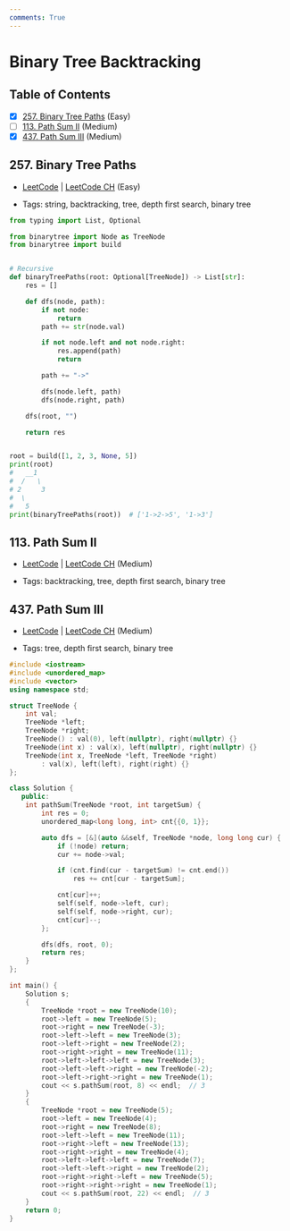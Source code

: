 ```yaml
---
comments: True
---
```


# Binary Tree Backtracking

## Table of Contents

- [x] [257. Binary Tree Paths](https://leetcode.cn/problems/binary-tree-paths/) (Easy)
- [ ] [113. Path Sum II](https://leetcode.cn/problems/path-sum-ii/) (Medium)
- [x] [437. Path Sum III](https://leetcode.cn/problems/path-sum-iii/) (Medium)

## 257. Binary Tree Paths

-   [LeetCode](https://leetcode.com/problems/binary-tree-paths/) | [LeetCode CH](https://leetcode.cn/problems/binary-tree-paths/) (Easy)

-   Tags: string, backtracking, tree, depth first search, binary tree

```python title="257. Binary Tree Paths - Python Solution"
from typing import List, Optional

from binarytree import Node as TreeNode
from binarytree import build


# Recursive
def binaryTreePaths(root: Optional[TreeNode]) -> List[str]:
    res = []

    def dfs(node, path):
        if not node:
            return
        path += str(node.val)

        if not node.left and not node.right:
            res.append(path)
            return

        path += "->"

        dfs(node.left, path)
        dfs(node.right, path)

    dfs(root, "")

    return res


root = build([1, 2, 3, None, 5])
print(root)
#   __1
#  /   \
# 2     3
#  \
#   5
print(binaryTreePaths(root))  # ['1->2->5', '1->3']

```

## 113. Path Sum II

-   [LeetCode](https://leetcode.com/problems/path-sum-ii/) | [LeetCode CH](https://leetcode.cn/problems/path-sum-ii/) (Medium)

-   Tags: backtracking, tree, depth first search, binary tree

## 437. Path Sum III

-   [LeetCode](https://leetcode.com/problems/path-sum-iii/) | [LeetCode CH](https://leetcode.cn/problems/path-sum-iii/) (Medium)

-   Tags: tree, depth first search, binary tree

```cpp title="437. Path Sum III - C++ Solution"
#include <iostream>
#include <unordered_map>
#include <vector>
using namespace std;

struct TreeNode {
    int val;
    TreeNode *left;
    TreeNode *right;
    TreeNode() : val(0), left(nullptr), right(nullptr) {}
    TreeNode(int x) : val(x), left(nullptr), right(nullptr) {}
    TreeNode(int x, TreeNode *left, TreeNode *right)
        : val(x), left(left), right(right) {}
};

class Solution {
   public:
    int pathSum(TreeNode *root, int targetSum) {
        int res = 0;
        unordered_map<long long, int> cnt{{0, 1}};

        auto dfs = [&](auto &&self, TreeNode *node, long long cur) {
            if (!node) return;
            cur += node->val;

            if (cnt.find(cur - targetSum) != cnt.end())
                res += cnt[cur - targetSum];

            cnt[cur]++;
            self(self, node->left, cur);
            self(self, node->right, cur);
            cnt[cur]--;
        };

        dfs(dfs, root, 0);
        return res;
    }
};

int main() {
    Solution s;
    {
        TreeNode *root = new TreeNode(10);
        root->left = new TreeNode(5);
        root->right = new TreeNode(-3);
        root->left->left = new TreeNode(3);
        root->left->right = new TreeNode(2);
        root->right->right = new TreeNode(11);
        root->left->left->left = new TreeNode(3);
        root->left->left->right = new TreeNode(-2);
        root->left->right->right = new TreeNode(1);
        cout << s.pathSum(root, 8) << endl;  // 3
    }
    {
        TreeNode *root = new TreeNode(5);
        root->left = new TreeNode(4);
        root->right = new TreeNode(8);
        root->left->left = new TreeNode(11);
        root->right->left = new TreeNode(13);
        root->right->right = new TreeNode(4);
        root->left->left->left = new TreeNode(7);
        root->left->left->right = new TreeNode(2);
        root->right->right->left = new TreeNode(5);
        root->right->right->right = new TreeNode(1);
        cout << s.pathSum(root, 22) << endl;  // 3
    }
    return 0;
}

```

